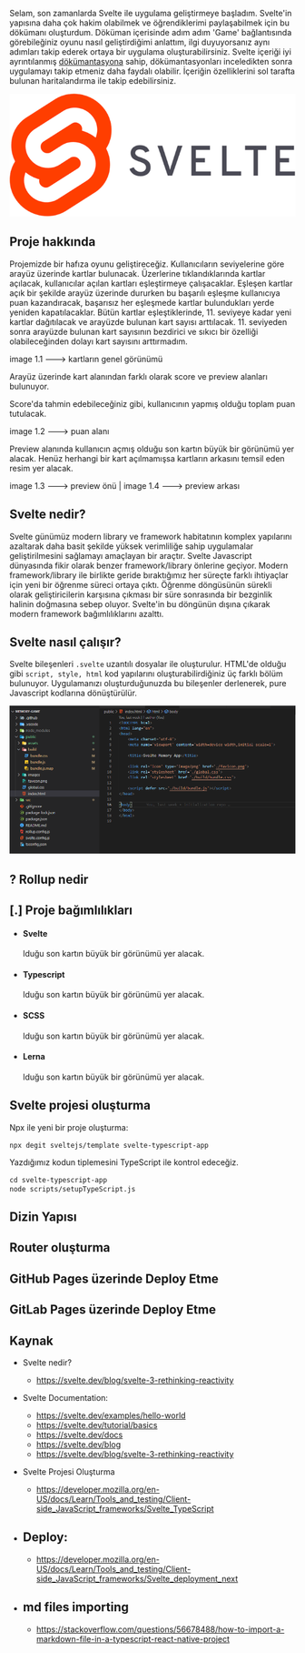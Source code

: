 Selam, son zamanlarda Svelte ile uygulama geliştirmeye başladım. Svelte'in yapısına daha çok hakim olabilmek ve öğrendiklerimi paylaşabilmek için bu dökümanı oluşturdum. Döküman içerisinde adım adım 'Game' bağlantısında görebileğiniz oyunu nasıl geliştirdiğimi anlattım, ilgi duyuyorsanız aynı adımları takip ederek ortaya bir uygulama oluşturabilirsiniz. Svelte içeriği iyi ayrıntılanmış [dökümantasyona](https://svelte.dev/docs "Svelte Documentation") sahip, dökümantasyonları inceledikten sonra uygulamayı takip etmeniz daha faydalı olabilir. İçeriğin özelliklerini sol tarafta bulunan haritalandırma ile takip edebilirsiniz.

<p align="center">
  <img src="./assets/svelte-logo.png" alt="Svelte logo"/>
</p>

## Proje hakkında

Projemizde bir hafıza oyunu geliştireceğiz. Kullanıcıların seviyelerine göre arayüz üzerinde kartlar bulunacak. Üzerlerine tıklandıklarında kartlar açılacak, kullanıcılar açılan kartları eşleştirmeye çalışacaklar. Eşleşen kartlar açık bir şekilde arayüz üzerinde dururken bu başarılı eşleşme kullanıcıya puan kazandıracak, başarısız her eşleşmede kartlar bulundukları yerde yeniden kapatılacaklar. Bütün kartlar eşleştiklerinde, 11. seviyeye kadar yeni kartlar dağıtılacak ve arayüzde bulunan kart sayısı arttılacak. 11. seviyeden sonra arayüzde bulunan kart sayısının bezdirici ve sıkıcı bir özelliği olabileceğinden dolayı kart sayısını arttırmadım.

image 1.1 ---> kartların genel görünümü

Arayüz üzerinde kart alanından farklı olarak score ve preview alanları bulunuyor.

Score'da tahmin edebileceğiniz gibi, kullanıcının yapmış olduğu toplam puan tutulacak.

image 1.2 ---> puan alanı

Preview alanında kullanıcın açmış olduğu son kartın büyük bir görünümü yer alacak.
Henüz herhangi bir kart açılmamışsa kartların arkasını temsil eden resim yer alacak.

image 1.3 ---> preview önü | image 1.4 ---> preview arkası

## Svelte nedir?

Svelte günümüz modern library ve framework habitatının komplex yapılarını azaltarak
daha basit şekilde yüksek verimliliğe sahip uygulamalar geliştirilmesini sağlamayı
amaçlayan bir araçtır. Svelte Javascript dünyasında fikir olarak benzer
framework/library önlerine geçiyor. Modern framework/library ile birlikte geride
bıraktığımız her süreçte farklı ihtiyaçlar için yeni bir öğrenme süreci ortaya
çıktı. Öğrenme döngüsünün sürekli olarak geliştiricilerin karşısına çıkması bir
süre sonrasında bir bezginlik halinin doğmasına sebep oluyor.
Svelte'in bu döngünün dışına çıkarak modern framework bağımlılıklarını
azalttı.

## Svelte nasıl çalışır?

Svelte bileşenleri `.svelte` uzantılı dosyalar ile oluşturulur. HTML'de olduğu
gibi `script, style, html` kod yapılarını oluşturabilirdiğiniz üç farklı bölüm
bulunuyor. Uygulamanızı oluşturduğunuzda bu bileşenler derlenerek, pure
Javascript kodlarına dönüştürülür.

<p align="center">
  <img src="./assets/build-map.png" alt="Svelte Build map" style="width: 800px"/>
</p>

## ? Rollup nedir

## [.] Proje bağımlılıkları

- #### Svelte
  lduğu son kartın büyük bir görünümü yer alacak.
- #### Typescript
  lduğu son kartın büyük bir görünümü yer alacak.
- #### SCSS
  lduğu son kartın büyük bir görünümü yer alacak.
- #### Lerna
  lduğu son kartın büyük bir görünümü yer alacak.

## Svelte projesi oluşturma

Npx ile yeni bir proje oluşturma:

```
npx degit sveltejs/template svelte-typescript-app
```

Yazdığımız kodun tiplemesini TypeScript ile kontrol edeceğiz.

```
cd svelte-typescript-app
node scripts/setupTypeScript.js
```

## Dizin Yapısı

## Router oluşturma

## GitHub Pages üzerinde Deploy Etme

## GitLab Pages üzerinde Deploy Etme

## Kaynak

- Svelte nedir?

  - https://svelte.dev/blog/svelte-3-rethinking-reactivity

- Svelte Documentation:

  - https://svelte.dev/examples/hello-world
  - https://svelte.dev/tutorial/basics
  - https://svelte.dev/docs
  - https://svelte.dev/blog
  - https://svelte.dev/blog/svelte-3-rethinking-reactivity

* Svelte Projesi Oluşturma

  - https://developer.mozilla.org/en-US/docs/Learn/Tools_and_testing/Client-side_JavaScript_frameworks/Svelte_TypeScript

* ## Deploy:

  - https://developer.mozilla.org/en-US/docs/Learn/Tools_and_testing/Client-side_JavaScript_frameworks/Svelte_deployment_next

* ## md files importing

  - https://stackoverflow.com/questions/56678488/how-to-import-a-markdown-file-in-a-typescript-react-native-project
